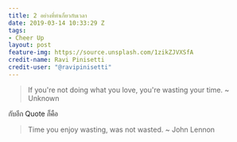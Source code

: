 ```yaml
---
title: 2 อย่างที่ทำเกี่ยวกับเวลา
date: 2019-03-14 10:33:29 Z
tags:
- Cheer Up
layout: post
feature-img: https://source.unsplash.com/1zikZJVXSfA
credit-name: Ravi Pinisetti
credit-user: "@ravipinisetti"
---
```


> If you're not doing what you love, you're wasting your time. ~ Unknown

กับอีก Quote ก็คือ

> Time you enjoy wasting, was not wasted. ~ John Lennon
